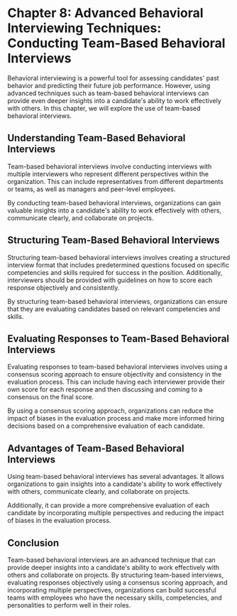Chapter 8: Advanced Behavioral Interviewing Techniques: Conducting Team-Based Behavioral Interviews
===================================================================================================

Behavioral interviewing is a powerful tool for assessing candidates' past behavior and predicting their future job performance. However, using advanced techniques such as team-based behavioral interviews can provide even deeper insights into a candidate's ability to work effectively with others. In this chapter, we will explore the use of team-based behavioral interviews.

Understanding Team-Based Behavioral Interviews
----------------------------------------------

Team-based behavioral interviews involve conducting interviews with multiple interviewers who represent different perspectives within the organization. This can include representatives from different departments or teams, as well as managers and peer-level employees.

By conducting team-based behavioral interviews, organizations can gain valuable insights into a candidate's ability to work effectively with others, communicate clearly, and collaborate on projects.

Structuring Team-Based Behavioral Interviews
--------------------------------------------

Structuring team-based behavioral interviews involves creating a structured interview format that includes predetermined questions focused on specific competencies and skills required for success in the position. Additionally, interviewers should be provided with guidelines on how to score each response objectively and consistently.

By structuring team-based behavioral interviews, organizations can ensure that they are evaluating candidates based on relevant competencies and skills.

Evaluating Responses to Team-Based Behavioral Interviews
--------------------------------------------------------

Evaluating responses to team-based behavioral interviews involves using a consensus scoring approach to ensure objectivity and consistency in the evaluation process. This can include having each interviewer provide their own score for each response and then discussing and coming to a consensus on the final score.

By using a consensus scoring approach, organizations can reduce the impact of biases in the evaluation process and make more informed hiring decisions based on a comprehensive evaluation of each candidate.

Advantages of Team-Based Behavioral Interviews
----------------------------------------------

Using team-based behavioral interviews has several advantages. It allows organizations to gain insights into a candidate's ability to work effectively with others, communicate clearly, and collaborate on projects.

Additionally, it can provide a more comprehensive evaluation of each candidate by incorporating multiple perspectives and reducing the impact of biases in the evaluation process.

Conclusion
----------

Team-based behavioral interviews are an advanced technique that can provide deeper insights into a candidate's ability to work effectively with others and collaborate on projects. By structuring team-based interviews, evaluating responses objectively using a consensus scoring approach, and incorporating multiple perspectives, organizations can build successful teams with employees who have the necessary skills, competencies, and personalities to perform well in their roles.

